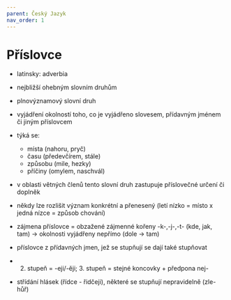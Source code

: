```yaml
---
parent: Český Jazyk
nav_order: 1
---
```

# Příslovce
- latinsky: adverbia
- nejbližší ohebným slovním druhům
- plnovýznamový slovní druh
- vyjádření okolností toho, co je vyjádřeno slovesem, přídavným jménem či jiným příslovcem

- týká se:
	- místa (nahoru, pryč)
	- času (předevčírem, stále)
	- způsobu (mile, hezky)
	- příčiny (omylem, naschvál)
	
- v oblasti větných členů tento slovní druh zastupuje příslovečné určení či doplněk

- někdy lze rozlišit význam konkrétní a přenesený (letí nízko = místo x jedná nízce = způsob chování)
- zájmena příslovce = obzažené zájmenné kořeny -k-,-j-,-t- (kde, jak, tam) -> okolnosti vyjádřeny nepřímo (dole -> tam)
- příslovce z přídavných jmen, jež se stupňují se dají také stupňovat
- 2. stupeň = -eji/-ěji; 3. stupeň = stejné koncovky + předpona nej-
- střídání hlásek (řídce - řidčeji), některé se stupňují nepravidelně (zle-hůř)
